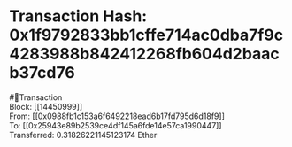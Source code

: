 
Transaction Hash: 0x1f9792833bb1cffe714ac0dba7f9c4283988b842412268fb604d2baacb37cd76
====================================================================================
  
#💸Transaction  
Block: [[14450999]]  
From: [[0x0988fb1c153a6f6492218ead6b17fd795d6d18f9]]  
To: [[0x25943e89b2539ce4df145a6fde14e57ca1990447]]  
Transferred: 0.31826221145123174 Ether